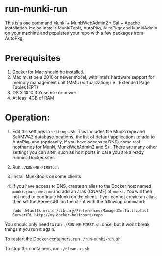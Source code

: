 # run-munki-run

This is a one command Munki + MunkiWebAdmin2 + Sal + Apache installation. 
It also installs MunkiTools, AutoPkg, AutoPkgr and MunkiAdmin on your machine
and populates your repo with a few packages from AutoPkg.

# Prerequisites
1. [Docker for Mac](https://download.docker.com/mac/stable/Docker.dmg) should be installed.
2. Mac must be a 2010 or newer model, with Intel’s hardware support for memory 
   management unit (MMU) virtualization; i.e., Extended Page Tables (EPT)
3. OS X 10.10.3 Yosemite or newer
4. At least 4GB of RAM 

# Operation:

1. Edit the settings in `settings.sh`. This includes the Munki repo and Sal/MWA2 
   database locations, the list of default applications to add to AutoPkg, and 
   (optionally, if you have access to DNS) some real hostnames for Munki, 
   MunkiWebAdmin2 and Sal. There are many other settings you can alter, such as 
   host ports in case you are already running Docker sites.
2. Run `./RUN-ME-FIRST.sh`
3. Install Munkitools on some clients. 
4. If you have access to DNS, create an alias to the Docker host named 
   `munki.yourname.com` and add an alias (CNAME) of `munki`. You will then not need to 
   configure Munki on the client. If you cannot create an alias, then set the ServerURL
   on the client with the following command:
   
   `sudo defaults write /Library/Preferences/ManagedInstalls.plist ServerURL http://my-docker-host:port/repo`

You should only need to run `./RUN-ME-FIRST.sh` once, but it won't break things if you
run it again. 

To restart the Docker containers, run `./run-munki-run.sh`.

To stop the containers, run `./clean-up.sh`


